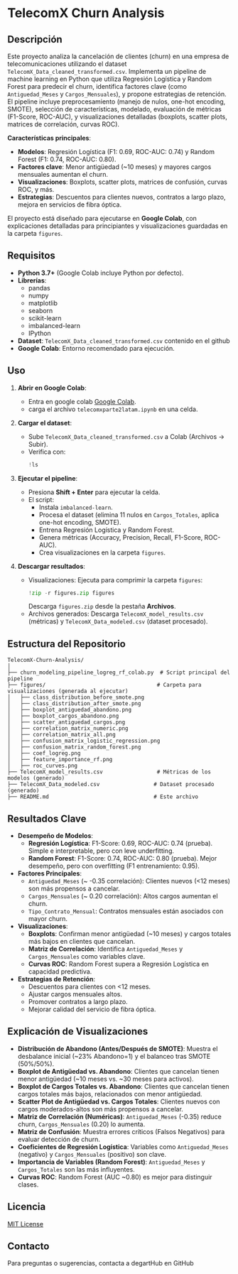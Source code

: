 # TelecomX Churn Analysis

## Descripción
Este proyecto analiza la cancelación de clientes (churn) en una empresa de telecomunicaciones utilizando el dataset `TelecomX_Data_cleaned_transformed.csv`. Implementa un pipeline de machine learning en Python que utiliza Regresión Logística y Random Forest para predecir el churn, identifica factores clave (como `Antiguedad_Meses` y `Cargos_Mensuales`), y propone estrategias de retención. El pipeline incluye preprocesamiento (manejo de nulos, one-hot encoding, SMOTE), selección de características, modelado, evaluación de métricas (F1-Score, ROC-AUC), y visualizaciones detalladas (boxplots, scatter plots, matrices de correlación, curvas ROC).

**Características principales**:
- **Modelos**: Regresión Logística (F1: 0.69, ROC-AUC: 0.74) y Random Forest (F1: 0.74, ROC-AUC: 0.80).
- **Factores clave**: Menor antigüedad (~10 meses) y mayores cargos mensuales aumentan el churn.
- **Visualizaciones**: Boxplots, scatter plots, matrices de confusión, curvas ROC, y más.
- **Estrategias**: Descuentos para clientes nuevos, contratos a largo plazo, mejora en servicios de fibra óptica.

El proyecto está diseñado para ejecutarse en **Google Colab**, con explicaciones detalladas para principiantes y visualizaciones guardadas en la carpeta `figures`.

## Requisitos
- **Python 3.7+** (Google Colab incluye Python por defecto).
- **Librerías**:
  - pandas
  - numpy
  - matplotlib
  - seaborn
  - scikit-learn
  - imbalanced-learn
  - IPython
- **Dataset**: `TelecomX_Data_cleaned_transformed.csv` contenido en el github
- **Google Colab**: Entorno recomendado para ejecución.

## Uso
1. **Abrir en Google Colab**:
   - Entra en google colab [Google Colab](https://colab.research.google.com/).
   - carga el archivo `telecomxparte2latam.ipynb` en una celda.

2. **Cargar el dataset**:
   - Sube `TelecomX_Data_cleaned_transformed.csv` a Colab (Archivos -> Subir).
   - Verifica con:
     ```python
     !ls
     ```

3. **Ejecutar el pipeline**:
   - Presiona **Shift + Enter** para ejecutar la celda.
   - El script:
     - Instala `imbalanced-learn`.
     - Procesa el dataset (elimina 11 nulos en `Cargos_Totales`, aplica one-hot encoding, SMOTE).
     - Entrena Regresión Logística y Random Forest.
     - Genera métricas (Accuracy, Precision, Recall, F1-Score, ROC-AUC).
     - Crea visualizaciones en la carpeta `figures`.

4. **Descargar resultados**:
   - Visualizaciones: Ejecuta para comprimir la carpeta `figures`:
     ```python
     !zip -r figures.zip figures
     ```
     Descarga `figures.zip` desde la pestaña **Archivos**.
   - Archivos generados: Descarga `TelecomX_model_results.csv` (métricas) y `TelecomX_Data_modeled.csv` (dataset procesado).

## Estructura del Repositorio
```
TelecomX-Churn-Analysis/
│
├── churn_modeling_pipeline_logreg_rf_colab.py  # Script principal del pipeline
├── figures/                                   # Carpeta para visualizaciones (generada al ejecutar)
│   ├── class_distribution_before_smote.png
│   ├── class_distribution_after_smote.png
│   ├── boxplot_antiguedad_abandono.png
│   ├── boxplot_cargos_abandono.png
│   ├── scatter_antiguedad_cargos.png
│   ├── correlation_matrix_numeric.png
│   ├── correlation_matrix_all.png
│   ├── confusion_matrix_logistic_regression.png
│   ├── confusion_matrix_random_forest.png
│   ├── coef_logreg.png
│   ├── feature_importance_rf.png
│   ├── roc_curves.png
├── TelecomX_model_results.csv                 # Métricas de los modelos (generado)
├── TelecomX_Data_modeled.csv                 # Dataset procesado (generado)
├── README.md                                 # Este archivo
```

## Resultados Clave
- **Desempeño de Modelos**:
  - **Regresión Logística**: F1-Score: 0.69, ROC-AUC: 0.74 (prueba). Simple e interpretable, pero con leve underfitting.
  - **Random Forest**: F1-Score: 0.74, ROC-AUC: 0.80 (prueba). Mejor desempeño, pero con overfitting (F1 entrenamiento: 0.95).
- **Factores Principales**:
  - `Antiguedad_Meses` (~ -0.35 correlación): Clientes nuevos (<12 meses) son más propensos a cancelar.
  - `Cargos_Mensuales` (~ 0.20 correlación): Altos cargos aumentan el churn.
  - `Tipo_Contrato_Mensual`: Contratos mensuales están asociados con mayor churn.
- **Visualizaciones**:
  - **Boxplots**: Confirman menor antigüedad (~10 meses) y cargos totales más bajos en clientes que cancelan.
  - **Matriz de Correlación**: Identifica `Antiguedad_Meses` y `Cargos_Mensuales` como variables clave.
  - **Curvas ROC**: Random Forest supera a Regresión Logística en capacidad predictiva.
- **Estrategias de Retención**:
  - Descuentos para clientes con <12 meses.
  - Ajustar cargos mensuales altos.
  - Promover contratos a largo plazo.
  - Mejorar calidad del servicio de fibra óptica.

## Explicación de Visualizaciones
- **Distribución de Abandono (Antes/Después de SMOTE)**: Muestra el desbalance inicial (~23% Abandono=1) y el balanceo tras SMOTE (50%/50%).
- **Boxplot de Antigüedad vs. Abandono**: Clientes que cancelan tienen menor antigüedad (~10 meses vs. ~30 meses para activos).
- **Boxplot de Cargos Totales vs. Abandono**: Clientes que cancelan tienen cargos totales más bajos, relacionados con menor antigüedad.
- **Scatter Plot de Antigüedad vs. Cargos Totales**: Clientes nuevos con cargos moderados-altos son más propensos a cancelar.
- **Matriz de Correlación (Numéricas)**: `Antiguedad_Meses` (-0.35) reduce churn, `Cargos_Mensuales` (0.20) lo aumenta.
- **Matriz de Confusión**: Muestra errores críticos (Falsos Negativos) para evaluar detección de churn.
- **Coeficientes de Regresión Logística**: Variables como `Antiguedad_Meses` (negativo) y `Cargos_Mensuales` (positivo) son clave.
- **Importancia de Variables (Random Forest)**: `Antiguedad_Meses` y `Cargos_Totales` son las más influyentes.
- **Curvas ROC**: Random Forest (AUC ~0.80) es mejor para distinguir clases.

## Licencia
[MIT License](LICENSE) 

## Contacto
Para preguntas o sugerencias, contacta a degartHub en GitHub 
